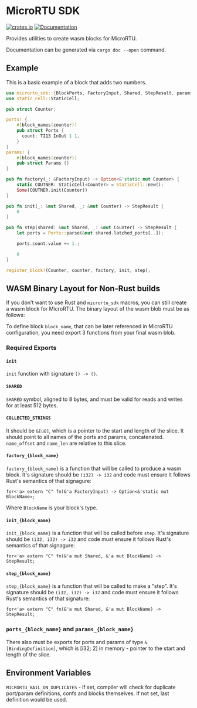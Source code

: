 # MicroRTU SDK

[![crates.io](https://img.shields.io/crates/v/micrortu_sdk.svg)](https://crates.io/crates/micrortu_sdk)
[![Documentation](https://docs.rs/micrortu_sdk/badge.svg)](https://docs.rs/micrortu_sdk)

Provides utilities to create wasm blocks for MicroRTU.

Documentation can be generated via `cargo doc --open` command.

## Example

This is a basic example of a block that adds two numbers.

```rust
use micrortu_sdk::{BlockPorts, FactoryInput, Shared, StepResult, params, ports, register_block};
use static_cell::StaticCell;

pub struct Counter;

ports! {
    #[block_names(counter)]
    pub struct Ports {
      count: TI13 InOut 1 1,
    }
}
params! {
    #[block_names(counter)]
    pub struct Params {}
}

pub fn factory(_: &FactoryInput) -> Option<&'static mut Counter> {
    static COUTNER: StaticCell<Counter> = StaticCell::new();
    Some(COUTNER.init(Counter))
}

pub fn init(_: &mut Shared, _: &mut Counter) -> StepResult {
    0
}

pub fn step(shared: &mut Shared, _: &mut Counter) -> StepResult {
    let ports = Ports::parse(&mut shared.latched_ports[..]);

    ports.count.value += 1.;

    0
}

register_block!(Counter, counter, factory, init, step);
```

## WASM Binary Layout for Non-Rust builds

If you don't want to use Rust and `micrortu_sdk` macros, you can still create a
wasm block for MicroRTU. The binary layout of the wasm blob must be as follows:

To define block `block_name`, that can be later referenced in MicroRTU
configuration, you need export 3 functions from your final wasm blob.

### Required Exports

#### `init`

`init` function with signature `() -> ()`.

#### `SHARED`

`SHARED` symbol, aligned to 8 bytes, and must be valid for reads and writes for
at least 512 bytes.

#### `COLLECTED_STRINGS`

It should be `&[u8]`, which is a pointer to the start and length of the slice.
It should point to all names of the ports and params, concatenated.
`name_offset` and `name_len` are relative to this slice.

#### `factory_{block_name}`

`factory_{block_name}` is a function that will be called to produce a wasm
block. It's signature should be `(i32) -> i32` and code must ensure it follows
Rust's semantics of that signagure:

```ignore
for<'a> extern "C" fn(&'a FactoryInput) -> Option<&'static mut BlockName>;
```

Where `BlockName` is your block's type.

#### `init_{block_name}`

`init_{block_name}` is a function that will be called before `step`. It's
signature should be `(i32, i32) -> i32` and code must ensure it follows Rust's
semantics of that signagure:

```ignore
for<'a> extern "C" fn(&'a mut Shared, &'a mut BlockName) -> StepResult;
```

#### `step_{block_name}`

`step_{block_name}` is a function that will be called to make a "step". It's
signature should be `(i32, i32) -> i32` and code must ensure it follows Rust's
semantics of that signature:

```ignore
for<'a> extern "C" fn(&'a mut Shared, &'a mut BlockName) -> StepResult;
```

### `ports_{block_name}` and `params_{block_name}`

There also must be exports for ports and params of type `&[BindingDefinition]`,
which is [i32; 2] in memory - pointer to the start and length of the slice.

## Environment Variables

`MICRORTU_BAIL_ON_DUPLICATES` - if set, compiler will check for duplicate
port/param definitions, confs and blocks themselves. If not set, last definition
would be used.
